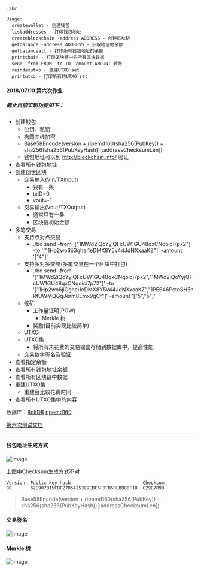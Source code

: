 ```
./bc

Usage:
  createwallet - 创建钱包
  listaddresses - 打印钱包地址
  createblockchain -address ADDRESS - 创建区块链
  getbalance -address ADDRESS - 获取地址的余额
  getbalanceall - 打印所有钱包地址的余额
  printchain - 打印区块链中的所有区块数据
  send -from FROM -to TO -amount AMOUNT 转账
  reindexutxo - 重建UTXO set
  printutxo - 打印所有的UTXO set

```
#### 2018/07/10 第六次作业
##### 截止目前实现功能如下：
- 创建钱包
  - 公钥、私钥
  - 椭圆曲线加密
  - Base58Encode(version + ripemd160(sha256(PubKey)) + sha256(sha256(PubKeyHash))[:addressChecksumLen])
  - 钱包地址可以到 http://blockchain.info/ 验证
- 查看所有钱包地址
- 创建创世区块
  - 交易输入(Vin/TXInput)
    - 只有一条
    - txID=0
    - vout=-1
  - 交易输出(Vout/TXOutput)
    - 通常只有一条
    - 区块链初始金额
- 多笔交易
  - 支持点对点交易
    - ./bc send -from '["1MWd2iQoYyjQFcUW1GU48qxCNqoici7p72"]' -to '["1Hp2wo6jiGghei1eDMX8Y5v44JdNXxaaKZ"]' -amount '["4"]'
  - 支持多对多交易(多笔交易在一个区块中打包)
    - ./bc send -from '["1MWd2iQoYyjQFcUW1GU48qxCNqoici7p72","1MWd2iQoYyjQFcUW1GU48qxCNqoici7p72"]' -to '["1Hp2wo6jiGghei1eDMX8Y5v44JdNXxaaKZ","1PE646PctnSH5hRfUWMQGqJerm8Emx9gCf"]' -amount '["5","5"]'
  - 挖矿
    - 工作量证明(POW)
      - Merkle 树
    - 奖励(目前实现比较简单)
  - UTXO
  - UTXO集
    - 将所有未花费的交易输出存储到数据库中，提高性能
  - 交易数字签名及验证
- 查看指定余额
- 查看所有钱包地址余额
- 查看所有区块链中数据
- 重建UTXO集
  - 重建会比较花费时间
- 查看所有UTXO集中的内容


数据库：[BoltDB](https://github.com/boltdb/bolt)
[ripemd160](https://github.com/golang/crypto)

[第六次测试文档](https://github.com/kongyixueyuan/renweiqing/blob/master/%E7%AC%AC%E5%85%AD%E6%AC%A1/test.md)

----
#### 钱包地址生成方式

![image](http://upload-images.jianshu.io/upload_images/127313-6aa6cff5d863d496.png?imageMogr2/auto-orient/strip%7CimageView2/2/w/1240)

上图中Checksum生成方式不对
```
Version  Public key hash                           Checksum
00       62E907B15CBF27D5425399EBF6F0FB50EBB88F18  C29B7D93
```
> Base58Encode(version + ripemd160(sha256(PubKey)) + sha256(sha256(PubKeyHash))[:addressChecksumLen])

#### 交易签名

![image](http://upload-images.jianshu.io/upload_images/127313-ec45a7fca855f2e0.png?imageMogr2/auto-orient/strip%7CimageView2/2/w/1240)


#### Merkle 树

![image](http://upload-images.jianshu.io/upload_images/127313-9c708d3c3d6a19c2.png?imageMogr2/auto-orient/strip%7CimageView2/2/w/1240)



